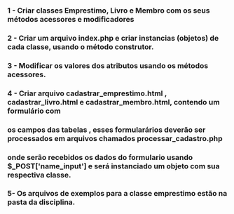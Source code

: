 ### 1 - Criar classes Emprestimo, Livro e Membro com os seus métodos acessores e modificadores

### 2 - Criar um arquivo index.php e criar instancias (objetos) de cada classe, usando o método construtor.

### 3 -  Modificar os valores dos atributos usando os métodos acessores.

### 4 - Criar arquivo cadastrar_emprestimo.html , cadastrar_livro.html e cadastrar_membro.html, contendo um formulário com
### os campos das tabelas , esses formularários deverão ser processados em arquivos chamados processar_cadastro.php
### onde serão recebidos os dados do formulario usando $_POST['name_input'] e será instanciado um objeto com sua respectiva classe.

### 5- Os arquivos de exemplos para a classe emprestimo estão na pasta da disciplina.
